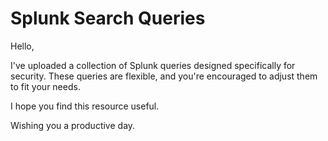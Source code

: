 # Splunk Search Queries

Hello,

I've uploaded a collection of Splunk queries designed specifically for security. These queries are flexible, and you're encouraged to adjust them to fit your needs. 

I hope you find this resource useful.

Wishing you a productive day.
